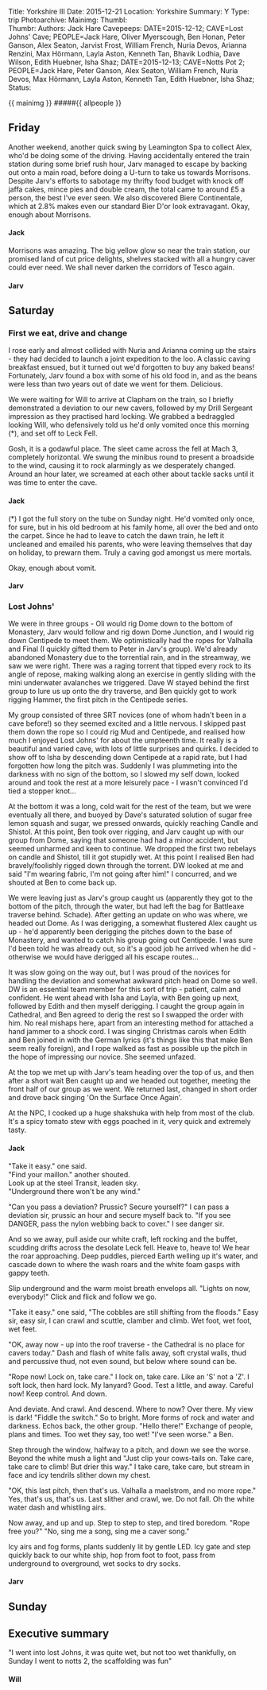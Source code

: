 Title: Yorkshire III
Date: 2015-12-21
Location: Yorkshire
Summary: Y
Type: trip
Photoarchive: 
Mainimg: 
Thumbl:  
Thumbr: 
Authors: Jack Hare
Cavepeeps: 	DATE=2015-12-12; CAVE=Lost Johns' Cave; PEOPLE=Jack Hare, Oliver Myerscough, Ben Honan, Peter Ganson, Alex Seaton, Jarvist Frost, William French, Nuria Devos, Arianna Renzini, Max Hörmann, Layla Aston, Kenneth Tan, Bhavik Lodhia, Dave Wilson, Edith Huebner, Isha Shaz;
			DATE=2015-12-13; CAVE=Notts Pot 2; PEOPLE=Jack Hare, Peter Ganson, Alex Seaton,  William French, Nuria Devos,  Max Hörmann, Layla Aston, Kenneth Tan,  Edith Huebner, Isha Shaz;
Status:

{{ mainimg }}
#####{{ allpeople }}

## Friday

Another weekend, another quick swing by Leamington Spa to collect Alex, who'd be doing some of the driving. Having accidentally entered the train station during some brief rush hour, Jarv managed to escape by backing out onto a main road, before doing a U-turn to take us towards Morrisons. Despite Jarv's efforts to sabotage my thrifty food budget with knock off jaffa cakes, mince pies and double cream, the total came to around £5 a person, the best I've ever seen. We also discovered Biere Continentale, which at 2.8% makes even our standard Bier D'or look extravagant. Okay, enough about Morrisons.

#### Jack

Morrisons was amazing. The big yellow glow so near the train station, our promised land of cut price delights, shelves stacked with all a hungry caver could ever need. We shall never darken the corridors of Tesco again.

#### Jarv

## Saturday

### First we eat, drive and change

I rose early and almost collided with Nuria and Arianna coming up the stairs - they had decided to launch a joint expedition to the loo. A classic caving breakfast ensued, but it turned out we'd forgotten to buy any baked beans! Fortunately, Jarv found a box with some of his old food in, and as the beans were less than two years out of date we went for them. Delicious.

We were waiting for Will to arrive at Clapham on the train, so I briefly demonstrated a deviation to our new cavers, followed by my Drill Sergeant impression as they practised hard locking. We grabbed a bedraggled looking Will, who defensively told us he'd only vomited once this morning (*), and set off to Leck Fell.

Gosh, it is a godawful place. The sleet came across the fell at Mach 3, completely horizontal. We swung the minibus round to present a broadside to the wind, causing it to rock alarmingly as we desperately changed. Around an hour later, we screamed at each other about tackle sacks until it was time to enter the cave.



#### Jack

(*) I got the full story on the tube on Sunday night. He'd vomited only once, for sure, but in his old bedroom at his family home, all over the bed and onto the carpet. Since he had to leave to catch the dawn train, he left it uncleaned and emailed his parents, who were leaving themselves that day on holiday, to prewarn them. Truly a caving god amongst us mere mortals.

Okay, enough about vomit.

#### Jarv

### Lost Johns'

We were in three groups - Oli would rig Dome down to the bottom of Monastery, Jarv would follow and rig down Dome Junction, and I would rig down Centipede to meet them. We optimistically had the ropes for Valhalla and Final (I quickly gifted them to Peter in Jarv's group). We'd already abandoned Monastery due to the torrential rain, and in the streamway, we saw we were right. There was a raging torrent that tipped every rock to its angle of repose, making walking along an exercise in gently sliding with the mini underwater avalanches we triggered. Dave W stayed behind the first group to lure us up onto the dry traverse, and Ben quickly got to work rigging Hammer, the first pitch in the Centipede series.

My group consisted of three SRT novices (one of whom hadn't been in a cave before!) so they seemed excited and a little nervous. I skipped past them down the rope so I could rig Mud and Centipede, and realised how much I enjoyed Lost Johns' for about the umpteenth time. It really is a beautiful and varied cave, with lots of little surprises and quirks. I decided to show off to Isha by descending down Centipede at a rapid rate, but I had forgotten how long the pitch was. Suddenly I was plummeting into the darkness with no sign of the bottom, so I slowed my self down, looked around and took the rest at a more leisurely pace - I wasn't convinced I'd tied a stopper knot...

At the bottom it was a long, cold wait for the rest of the team, but we were eventually all there, and buoyed by Dave's saturated solution of sugar free lemon squash and sugar, we pressed onwards, quickly reaching Candle and Shistol. At this point, Ben took over rigging, and Jarv caught up with our group from Dome, saying that someone had had a minor accident, but seemed unharmed and keen to continue. We dropped the first two rebelays on candle and Shistol, till it got stupidly wet. At this point I realised Ben had bravely/foolishly rigged down through the torrent. DW looked at me and said "I'm wearing fabric, I'm not going after him!" I concurred, and we shouted at Ben to come back up.

We were leaving just as Jarv's group caught us (apparently they got to the bottom of the pitch, through the water, but had left the bag for Battleaxe traverse behind. Schade). After getting an update on who was where, we headed out Dome. As I was derigging, a somewhat flustered Alex caught us up - he'd apparently been derigging the pitches down to the base of Monastery, and wanted to catch his group going out Centipede. I was sure I'd been told he was already out, so it's a good job he arrived when he did - otherwise we would have derigged all his escape routes...

It was slow going on the way out, but I was proud of the novices for handling the deviation and somewhat awkward pitch head on Dome so well. DW is an essential team member for this sort of trip - patient, calm and confident. He went ahead with Isha and Layla, with Ben going up next, followed by Edith and then myself derigging. I caught the group again in Cathedral, and Ben agreed to derig the rest so I swapped the order with him. No real mishaps here, apart from an interesting method for attached a hand jammer to a shock cord. I was singing Christmas carols when Edith and Ben joined in with the German lyrics (it's things like this that make Ben seem really foreign), and I rope walked as fast as possible up the pitch in the hope of impressing our novice. She seemed unfazed.

At the top we met up with Jarv's team heading over the top of us, and then after a short wait Ben caught up and we headed out together, meeting the front half of our group as we went. We returned last, changed in short order and drove back singing 'On the Surface Once Again'.

At the NPC, I cooked up a huge shakshuka with help from most of the club. It's a spicy tomato stew with eggs poached in it, very quick and extremely tasty.

#### Jack

"Take it easy." one said.  
"Find your maillon." another shouted.  
Look up at the steel Transit, leaden sky.  
"Underground there won't be any wind."  

"Can you pass a deviation? Prussic? Secure yourself?" I can pass a deviation sir, prussic an hour and secure myself back to. "If you see DANGER, pass the nylon webbing back to cover." I see danger sir.

And so we away, pull aside our white craft, left rocking and the buffet, scudding drifts across the desolate Leck fell. Heave to, heave to! We hear the roar approaching. Deep puddles, pierced Earth welling up it's water, and cascade down to where the wash roars and the white foam gasps with gappy teeth.

Slip underground and the warm moist breath envelops all. "Lights on now, everybody!" Click and flick and follow we go.

"Take it easy." one said, "The cobbles are still shifting from the floods." Easy sir, easy sir, I can crawl and scuttle, clamber and climb. Wet foot, wet foot, wet feet. 

"OK, away now - up into the roof traverse - the Cathedral is no place for cavers today." Dash and flash of white falls away, soft crystal walls, thud and percussive thud, not even sound, but below where sound can be.

"Rope now! Lock on, take care." I lock on, take care. Like an 'S' not a 'Z'. I soft lock, then hard lock. My lanyard? Good. Test a little, and away. Careful now! Keep control. And down.

And deviate. And crawl. And descend. Where to now? Over there. My view is dark! "Fiddle the switch." So to bright. More forms of rock and water and darkness. Echos back, the other group. "Hello there!" Exchange of people, plans and times. Too wet they say, too wet! "I've seen worse." a Ben.

Step through the window, halfway to a pitch, and down we see the worse. Beyond the white mush a light and "Just clip your cows-tails on. Take care, take care to climb! But drier this way." I take care, take care, but stream in face and icy tendrils slither down my chest. 

"OK, this last pitch, then that's us. Valhalla a maelstrom, and no more rope." Yes, that's us, that's us. Last slither and crawl, we. Do not fall. Oh the white water dash and whistling airs.

Now away, and up and up. Step to step to step, and tired boredom. "Rope free you?" "No, sing me a song, sing me a caver song."

Icy airs and fog forms, plants suddenly lit by gentle LED. Icy gate and step quickly back to our white ship, hop from foot to foot, pass from underground to overground, wet socks to dry socks.

#### Jarv

## Sunday

## Executive summary

"I went into lost Johns, it was quite wet, but not too wet thankfully, on Sunday I went to notts 2, the scaffolding was fun"

#### Will
